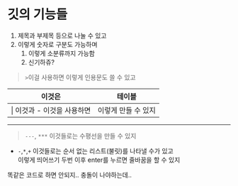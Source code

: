 # 깃의 기능들
1. 제목과 부제목 등으로 나눌 수 있고
2. 이렇게 숫자로 구분도 가능하며
   1. 이렇게 소분류까지 가능함
   2. 신기하쥬?

> `>`이걸 사용하면 이렇게 인용문도 쓸 수 있고


| 이것은               | 테이블     |
|-------------------|-------------|
| \| 이것과 - 이것을 사용하면 | 이렇게 만들 수 있지 |


---
> `---`, `***` 이것들로는 수평선을 만들 수 있지


- `-`,`*`,`+` 이것들로는 순서 없는 리스트(불릿)를 나타낼 수가 있고  
이렇게 띄어쓰기 두번 이후 enter를 누르면 줄바꿈을 할 수 있지


똑같은 코드로 하면 안되지.. 충돌이 나야하는데..